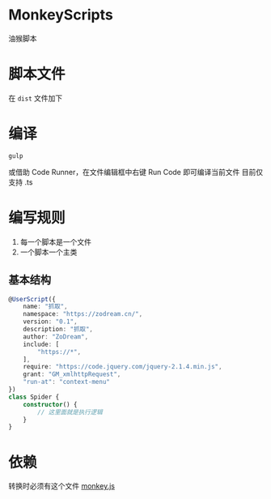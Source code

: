 # MonkeyScripts

油猴脚本

# 脚本文件

在 `dist` 文件加下

# 编译

```
gulp
```

或借助 Code Runner，在文件编辑框中右键 Run Code 即可编译当前文件 目前仅支持 .ts

# 编写规则

1. 每一个脚本是一个文件
2. 一个脚本一个主类


## 基本结构

```ts
@UserScript({
    name: "抓取",
    namespace: "https://zodream.cn/",
    version: "0.1",
    description: "抓取",
    author: "ZoDream",
    include: [
        "https://*",
    ],
    require: "https://code.jquery.com/jquery-2.1.4.min.js",
    grant: "GM_xmlhttpRequest",
    "run-at": "context-menu"
})
class Spider {
    constructor() {
        // 这里面就是执行逻辑
    }
}
```

# 依赖

转换时必须有这个文件 [monkey.js](dist/core/monkey.js)